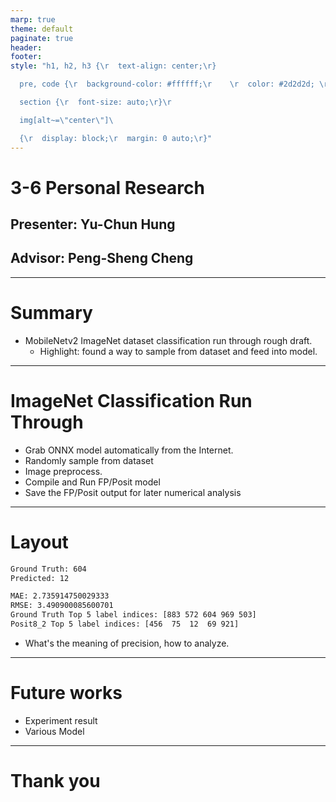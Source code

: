 ```yaml
---
marp: true
theme: default
paginate: true
header: 
footer: 
style: "h1, h2, h3 {\r  text-align: center;\r}

  pre, code {\r  background-color: #ffffff;\r    \r  color: #2d2d2d; \r  \r  font-size: auto;\r }\r

  section {\r  font-size: auto;\r}\r

  img[alt~=\"center\"]\ 

  {\r  display: block;\r  margin: 0 auto;\r}"
---
```


# 3-6 Personal Research
## Presenter: Yu-Chun Hung
## Advisor: Peng-Sheng Cheng

---

# Summary

- MobileNetv2 ImageNet dataset classification run through rough draft.
	- Highlight: found a way to sample from dataset and feed into model.

---

# ImageNet Classification Run Through

- Grab ONNX model automatically from the Internet.
- Randomly sample from dataset
- Image preprocess.
- Compile and Run FP/Posit model
- Save the FP/Posit output for later numerical analysis

---

# Layout

```bash
Ground Truth: 604
Predicted: 12
```

```bash
MAE: 2.735914750029333
RMSE: 3.490900085600701
Ground Truth Top 5 label indices: [883 572 604 969 503]
Posit8_2 Top 5 label indices: [456  75  12  69 921]
```
- What's the meaning of precision, how to analyze.

---

# Future works

- Experiment result
- Various Model

---

# Thank you